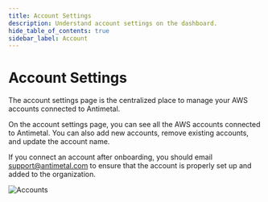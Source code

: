 ```yaml
---
title: Account Settings
description: Understand account settings on the dashboard.
hide_table_of_contents: true
sidebar_label: Account
---
```


# Account Settings

The account settings page is the centralized place to manage your AWS accounts connected to Antimetal.

On the account settings page, you can see all the AWS accounts connected to Antimetal. You can also add new accounts, remove existing accounts, and update the account name.

If you connect an account after onboarding, you should email support@antimetal.com to ensure that the account is properly set up and added to the organization.

![Accounts](/img/screenshots/accounts.png "Accounts")